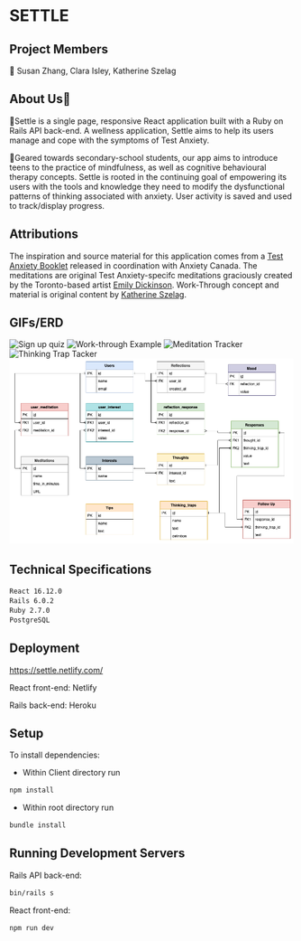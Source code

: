 # SETTLE

## Project Members

🌵 Susan Zhang, Clara Isley, Katherine Szelag

## About Us🎒

🌵Settle is a single page, responsive React application built with a Ruby on Rails API back-end. A wellness application, Settle aims to help its users manage and cope with the symptoms of Test Anxiety.     

🌵Geared towards secondary-school students, our app aims to introduce teens to the practice of mindfulness, as well as cognitive behavioural therapy concepts. Settle is rooted in the continuing goal of empowering its users with the tools and knowledge they need to modify the dysfunctional patterns of thinking associated with anxiety. User activity is saved and used to track/display progress.

## Attributions

The inspiration and source material for this application comes from a [Test Anxiety Booklet](https://www.anxietycanada.com/sites/default/files/Test_Anxiety_Booklet.pdf) released in coordination with Anxiety Canada. The meditations are original Test Anxiety-specifc meditations graciously created by the Toronto-based artist [Emily Dickinson](https://www.emilydawndickinson.com/). Work-Through concept and material is original content by [Katherine Szelag](https://www.linkedin.com/in/katherine-szelag/).

## GIFs/ERD

![Sign up quiz](https://github.com/claraisley/settle/blob/master/docs/sign-in.gif?raw=true)
![Work-through Example](https://github.com/claraisley/settle/blob/master/docs/workthrough.gif?raw=true)
![Meditation Tracker](https://github.com/claraisley/settle/blob/master/docs/meditation-tracker.gif?raw=true)
![Thinking Trap Tacker](https://github.com/claraisley/settle/blob/master/docs/thinking-traps.gif?raw=true)
![Database ERD](https://github.com/claraisley/settle/blob/master/docs/SettleERD.png?raw=true)


## Technical Specifications
```sh
React 16.12.0
Rails 6.0.2
Ruby 2.7.0
PostgreSQL
```

## Deployment
https://settle.netlify.com/   

React front-end: Netlify

Rails back-end: Heroku

## Setup

To install dependencies:
- Within Client directory run  
```sh
npm install
``` 
- Within root directory run  
```sh
bundle install
``` 
## Running Development Servers

Rails API back-end:
```sh
bin/rails s
```
React front-end:
```sh
npm run dev
```

